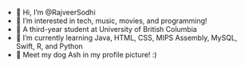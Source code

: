 - 👋 Hi, I’m @RajveerSodhi
- 👀 I’m interested in tech, music, movies, and programming!
- 🏫 A third-year student at University of British Columbia
- 🌱 I’m currently learning Java, HTML, CSS, MIPS Assembly, MySQL, Swift, R, and Python
- 🐶 Meet my dog Ash in my profile picture! :)
<!---
RajveerSodhi/RajveerSodhi is a ✨ special ✨ repository because its `README.md` (this file) appears on your GitHub profile.
You can click the Preview link to take a look at your changes.
--->
